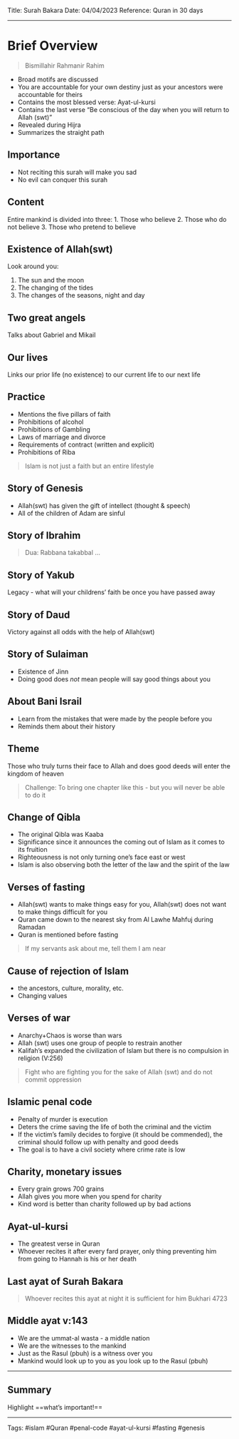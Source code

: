 Title: Surah Bakara
Date: 04/04/2023
Reference: Quran in 30 days

---
 
# Brief Overview
> Bismillahir Rahmanir Rahim
-   Broad motifs are discussed
-   You are accountable for your own destiny just as your ancestors were accountable for theirs
-   Contains the most blessed verse: Ayat-ul-kursi
-   Contains the last verse “Be conscious of the day when you will return to Allah (swt)”
-   Revealed during Hijra
-   Summarizes the straight path

## Importance
- Not reciting this surah will make you sad
- No evil can conquer this surah

## Content
Entire mankind is divided into three:
	1.  Those who believe
	2.  Those who do not believe
	3.  Those who pretend to believe

## Existence of Allah(swt)
Look around you:
1.  The sun and the moon
2.  The changing of the tides
3.  The changes of the seasons, night and day

## Two great angels
Talks about Gabriel and Mikail

## Our lives
Links our prior life (no existence) to our current life to our next life

## Practice
-   Mentions the five pillars of faith
-   Prohibitions of alcohol
-   Prohibitions of Gambling
-   Laws of marriage and divorce
-   Requirements of contract (written and explicit)
-   Prohibitions of Riba

> Islam is not just a faith but an entire lifestyle

## Story of Genesis
-   Allah(swt) has given the gift of intellect (thought & speech)
-   All of the children of Adam are sinful

## Story of Ibrahim

> Dua: Rabbana takabbal …

## Story of Yakub
Legacy - what will your childrens’ faith be once you have passed away

## Story of Daud
Victory against all odds with the help of Allah(swt)

## Story of Sulaiman
-   Existence of Jinn
-   Doing good does _not_ mean people will say good things about you

## About Bani Israil
-   Learn from the mistakes that were made by the people before you
-   Reminds them about their history

## Theme
Those who truly turns their face to Allah and does good deeds will enter the kingdom of heaven

> Challenge: To bring one chapter like this - but you will never be able to do it

## Change of Qibla
-   The original Qibla was Kaaba
-   Significance since it announces the coming out of Islam as it comes to its fruition
-   Righteousness is not only turning one’s face east or west
-   Islam is also observing both the letter of the law and the spirit of the law

## Verses of fasting
-   Allah(swt) wants to make things easy for you, Allah(swt) does not want to make things difficult for you
-   Quran came down to the nearest sky from Al Lawhe Mahfuj during Ramadan
-   Quran is mentioned before fasting

> If my servants ask about me, tell them I am near

## Cause of rejection of Islam
-   the ancestors, culture, morality, etc.
-   Changing values

## Verses of war
-   Anarchy+Chaos is worse than wars
-   Allah (swt) uses one group of people to restrain another
-   Kalifah’s expanded the civilization of Islam but there is no compulsion in religion (V:256)

> Fight who are fighting you for the sake of Allah (swt) and do not commit oppression

## Islamic penal code
-   Penalty of murder is execution
-   Deters the crime saving the life of both the criminal and the victim
-   If the victim’s family decides to forgive (it should be commended), the criminal should follow up with penalty and good deeds
-   The goal is to have a civil society where crime rate is low

## Charity, monetary issues
-   Every grain grows 700 grains
-   Allah gives you more when you spend for charity
-   Kind word is better than charity followed up by bad actions

## Ayat-ul-kursi
- The greatest verse in Quran
- Whoever recites it after every fard prayer, only thing preventing him from going to Hannah is his or her death

## Last ayat of Surah Bakara
> Whoever recites this ayat at night it is sufficient for him Bukhari 4723

## Middle ayat v:143
-   We are the ummat-al wasta - a middle nation
-   We are the witnesses to the mankind
-   Just as the Rasul (pbuh) is a witness over you
-   Mankind would look up to you as you look up to the Rasul (pbuh)

---

## Summary
Highlight ==what’s important!==

---
Tags: #islam #Quran #penal-code #ayat-ul-kursi #fasting #genesis